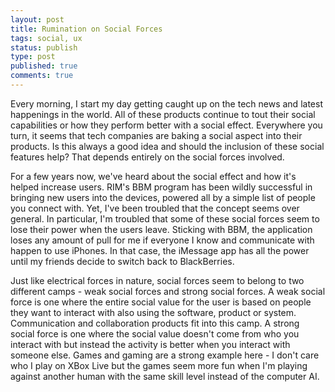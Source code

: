 ```yaml
---
layout: post
title: Rumination on Social Forces
tags: social, ux
status: publish
type: post
published: true
comments: true
---
```

Every morning, I start my day getting caught up on the tech news and latest 
happenings in the world. All of these products continue to tout their social 
capabilities or how they perform better with a social effect. Everywhere you 
turn, it seems that tech companies are baking a social aspect into their products. 
Is this always a good idea and should the inclusion of these social features help? 
That depends entirely on the social forces involved.

For a few years now, we\'ve heard about the social effect and how it\'s helped increase 
users. RIM\'s BBM program has been wildly successful in bringing new users into the devices, 
powered all by a simple list of people you connect with. Yet, I\'ve been troubled that the 
concept seems over general. In particular, I\'m troubled that some of these social forces 
seem to lose their power when the users leave. Sticking with BBM, the application loses 
any amount of pull for me if everyone I know and communicate with happen to use iPhones. 
In that case, the iMessage app has all the power until my friends decide to switch back 
to BlackBerries.

Just like electrical forces in nature, social forces seem to belong to two different camps - weak 
social forces and strong social forces. A weak social force is one where the entire social 
value for the user is based on people they want to interact with also using the software, 
product or system. Communication and collaboration products fit into this camp. A strong social 
force is one where the social value doesn\'t come from who you interact with but instead the 
activity is better when you interact with someone else. Games and gaming are a strong example 
here - I don\'t care who I play on XBox Live but the games seem more fun when I\'m playing 
against another human with the same skill level instead of the computer AI.
